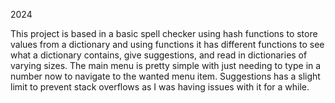 2024

This project is based in a basic spell checker using hash functions to store values from a dictionary and using functions it has different functions to see what a dictionary contains, give suggestions, and read in dictionaries of varying sizes. The main menu is pretty simple with just needing to type in a number now to navigate to the wanted menu item. Suggestions has a slight limit to prevent stack overflows as I was having issues with it for a while. 